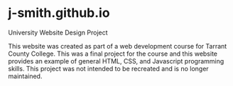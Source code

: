 # j-smith.github.io
University Website Design Project 

This website was created as part of a web development course for Tarrant County College. This was a final project for the course and this website provides an example of general HTML, CSS, and Javascript programming skills. This project was not intended to be recreated and is no longer maintained.
